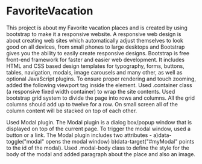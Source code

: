 # FavoriteVacation

This project is about my Favorite vacation places and is created by using bootstrap to make it a responsive website.
A responsive web design is about creating web sites which automatically adjust themselves to look good on all devices,
from small phones to large desktops and Bootstrap gives you the ability to easily create responsive designs.
Bootstrap is free front-end framework for faster and easier web development. It includes HTML and CSS based design templates for
typography, forms, buttons, tables, navigation, modals, image carousels and many other, as well as optional JavaScript plugins.
To ensure proper rendering and touch zooming, added the following viewport <meta> tag inside the <head> element.
Used .container class (a responsive fixed width container) to wrap the site contents.
Used bootstrap grid system to divide the page into rows and columns. 
All the grid columns should add up to twelve for a row. On small screen all of the column content will be stacked on top of each other.

Used Modal plugin. The Modal plugin is a dialog box/popup window that is displayed on top of the current page.
To trigger the modal window, used a button or a link. 
The Modal plugin includes two attributes - a)data-toggle("modal" opens the modal window) b)data-target("#myModal" points to the id of the modal). 
Used .modal-body class to define the style for the body of the modal and added paragraph about the place and also an image.
